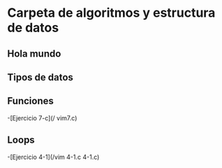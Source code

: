 # Carpeta de algoritmos y estructura de datos


## Hola mundo



## Tipos de datos



## Funciones

-[Ejercicio 7-c](/ vim7.c)

## Loops

-[Ejercicio 4-1](/vim 4-1.c 4-1.c)






